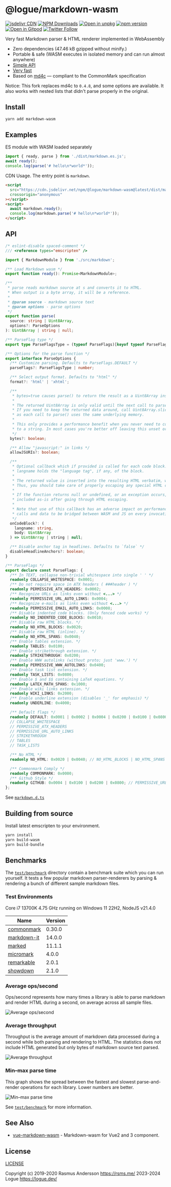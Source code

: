 # @logue/markdown-wasm

[![jsdelivr CDN](https://data.jsdelivr.com/v1/package/npm/@logue/markdown-wasm/badge)](https://www.jsdelivr.com/package/npm/@logue/markdown-wasm)
[![NPM Downloads](https://img.shields.io/npm/dm/@logue/markdown-wasm.svg?style=flat)](https://www.npmjs.com/package/@logue/markdown-wasm)
[![Open in unpkg](https://img.shields.io/badge/Open%20in-unpkg-blue)](https://uiwjs.github.io/npm-unpkg/#/pkg/@logue/markdown-wasm/file/README.md)
[![npm version](https://img.shields.io/npm/v/@logue/markdown-wasm.svg)](https://www.npmjs.com/package/@logue/markdown-wasm)
[![Open in Gitpod](https://shields.io/badge/Open%20in-Gitpod-green?logo=Gitpod)](https://gitpod.io/#https://github.com/logue/@logue/markdown-wasm)
[![Twitter Follow](https://img.shields.io/twitter/follow/logue256?style=plastic)](https://twitter.com/logue256)

Very fast Markdown parser & HTML renderer implemented in WebAssembly

- Zero dependencies (47.46 kB gzipped without minify.)
- Portable & safe (WASM executes in isolated memory and can run almost anywhere)
- [Simple API](#api)
- [Very fast](#benchmarks)
- Based on [md4c](http://github.com/mity/md4c) — compliant to the CommonMark specification

Notice: This fork replaces md4c to `0.4.8`, and some options are available. It also works with nested lists that didn't parse properly in the original.

## Install

```sh
yarn add markdown-wasm
```

## Examples

ES module with WASM loaded separately

```js
import { ready, parse } from './dist/markdown.es.js';
await ready();
console.log(parse('# hello\n*world*'));
```

CDN Usage. The entry point is `markdown`.

```html
<script
  src="https://cdn.jsdelivr.net/npm/@logue/markdown-wasm@latest/dist/markdown.iife.js"
  crossorigin="anonymous"
></script>
<script>
  await markdown.ready();
  console.log(markdown.parse('# hello\n*world*'));
</script>
```

## API

```ts
/* eslint-disable spaced-comment */
/// <reference types="emscripten" />

import { MarkdownModule } from './src/markdown';

/** Load Markdown wasm */
export function ready(): Promise<MarkdownModule>;

/**
 * parse reads markdown source at s and converts it to HTML.
 * When output is a byte array, it will be a reference.
 *
 * @param source - markdown source text
 * @param options - parse options
 */
export function parse(
  source: string | Uint8Array,
  options?: ParseOptions
): Uint8Array | string | null;

/** ParseFlag type */
export type ParseFlagsType = (typeof ParseFlags)[keyof typeof ParseFlags];

/** Options for the parse function */
export interface ParseOptions {
  /** Customize parsing. Defaults to ParseFlags.DEFAULT */
  parseFlags?: ParseFlagsType | number;

  /** Select output format. Defaults to "html" */
  format?: 'html' | 'xhtml';

  /**
   * bytes=true causes parse() to return the result as a Uint8Array instead of a string.
   *
   * The returned Uint8Array is only valid until the next call to parse().
   * If you need to keep the returned data around, call Uint8Array.slice() to make a copy,
   * as each call to parse() uses the same underlying memory.
   *
   * This only provides a performance benefit when you never need to convert the output
   * to a string. In most cases you're better off leaving this unset or false.
   */
  bytes?: boolean;

  /** Allow "javascript:" in links */
  allowJSURIs?: boolean;

  /**
   * Optional callback which if provided is called for each code block.
   * langname holds the "language tag", if any, of the block.
   *
   * The returned value is inserted into the resulting HTML verbatim, without HTML escaping.
   * Thus, you should take care of properly escaping any special HTML characters.
   *
   * If the function returns null or undefined, or an exception occurs, the body will be
   * included as-is after going through HTML escaping.
   *
   * Note that use of this callback has an adverse impact on performance as it casues
   * calls and data to be bridged between WASM and JS on every invocation.
   */
  onCodeBlock?: (
    langname: string,
    body: Uint8Array
  ) => Uint8Array | string | null;

  /** Disable anchor tag in headlines. Defaults to `false` */
  disableHeadlineAnchors?: boolean;
}

/** ParseFlags */
export declare const ParseFlags: {
  /** In TEXT, collapse non-trivial whitespace into single ' ' */
  readonly COLLAPSE_WHITESPACE: 0x0001;
  /** Do not require space in ATX headers ( ###header ) */
  readonly PERMISSIVE_ATX_HEADERS: 0x0002;
  /** Recognize URLs as links even without <...> */
  readonly PERMISSIVE_URL_AUTO_LINKS: 0x0004;
  /** Recognize e-mails as links even without <...> */
  readonly PERMISSIVE_EMAIL_AUTO_LINKS: 0x0008;
  /** Disable indented code blocks. (Only fenced code works) */
  readonly NO_INDENTED_CODE_BLOCKS: 0x0010;
  /** Disable raw HTML blocks. */
  readonly NO_HTML_BLOCKS: 0x0020;
  /** Disable raw HTML (inline). */
  readonly NO_HTML_SPANS: 0x0040;
  /** Enable tables extension. */
  readonly TABLES: 0x0100;
  /** Enable strikethrough extension. */
  readonly STRIKETHROUGH: 0x0200;
  /** Enable WWW autolinks (without proto; just 'www.') */
  readonly PERMISSIVE_WWW_AUTOLINKS: 0x0400;
  /** Enable task list extension. */
  readonly TASK_LISTS: 0x0800;
  /** Enable $ and $$ containing LaTeX equations. */
  readonly LATEX_MATH_SPANS: 0x1000;
  /** Enable wiki links extension. */
  readonly WIKI_LINKS: 0x2000;
  /** Enable underline extension (disables '_' for emphasis) */
  readonly UNDERLINE: 0x4000;

  /** Default flags */
  readonly DEFAULT: 0x0001 | 0x0002 | 0x0004 | 0x0200 | 0x0100 | 0x0800;
  // COLLAPSE_WHITESPACE
  // PERMISSIVE_ATX_HEADERS
  // PERMISSIVE_URL_AUTO_LINKS
  // STRIKETHROUGH
  // TABLES
  // TASK_LISTS

  /** No HTML */
  readonly NO_HTML: 0x0020 | 0x0040; // NO_HTML_BLOCKS | NO_HTML_SPANS

  /** Commonmark Comply */
  readonly COMMONMARK: 0x0000;
  /** Github Style */
  readonly GITHUB: 0x0004 | 0x0100 | 0x0200 | 0x0800; // PERMISSIVE_URL_AUTO_LINKS | TABLES | STRIKETHROUGH | TASK_LISTS
};
```

See [`markdown.d.ts`](markdown.d.ts)

## Building from source

Install latest emscripten to your environment.

```sh
yarn install
yarn build-wasm
yarn build-bundle
```

## Benchmarks

The [`test/benchmark`](test/benchmark) directory contain a benchmark suite which you can
run yourself. It tests a few popular markdown parser-renderers by parsing & rendering a bunch
of different sample markdown files.

### Test Environments

Core i7 13700K 4.75 GHz running on Windows 11 22H2, NodeJS v21.4.0

| Name                                                      | Version |
| --------------------------------------------------------- | ------- |
| [commonmark](https://github.com/commonmark/commonmark.js) | 0.30.0  |
| [markdown-it](https://github.com/markdown-it/markdown-it) | 14.0.0  |
| [marked](https://github.com/markedjs/marked)              | 11.1.1  |
| [micromark](https://github.com/micromark/micromark)       | 4.0.0   |
| [remarkable](https://github.com/jonschlinkert/remarkable) | 2.0.1   |
| [showdown](https://github.com/showdownjs/showdown)        | 2.1.0   |

### Average ops/second

Ops/second represents how many times a library is able to parse markdown and render HTML
during a second, on average across all sample files.

![Average ops/second](test/benchmark/results/avg-ops-per-sec.svg)

### Average throughput

Throughput is the average amount of markdown data processed during a second while both parsing
and rendering to HTML. The statistics does not include HTML generated but only bytes of markdown
source text parsed.

![Average throughput](test/benchmark/results/avg-throughput.svg)

### Min–max parse time

This graph shows the spread between the fastest and slowest parse-and-render operations
for each library. Lower numbers are better.

![Min–max parse time](test/benchmark/results/minmax-parse-time.svg)

See [`test/benchmark`](test/benchmark#readme) for more information.

## See Also

- [vue-markdown-wasm](https://github.com/logue/vue-markdown-wasm) - Markdown-wasm for Vue2 and 3 component.

## License

[LICENSE](LICENSE)

Copyright (c)
2019-2020 Rasmus Andersson <https://rsms.me/>
2023-2024 Logue <https://logue.dev/>
